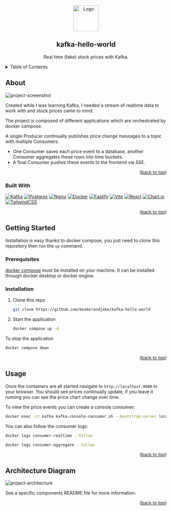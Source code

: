 <!-- adapted from: https://github.com/othneildrew/Best-README-Template -->
<a name="readme-top"></a>

<!-- logo -->
<br />
<div align="center">
  <a href="https://github.com/github_username/repo_name">
    <img src="https://github.com/beakerandjake/kafka-hello-world/assets/1727349/84216fce-a0df-491b-8931-0b1a1349f973" alt="Logo" width="80" height="80">
  </a>
  <h2 align="center">kafka-hello-world</h2>
  <p align="center">
    Real time (fake) stock prices with Kafka.
  </p>
</div>


<!-- table of contents -->
<details>
  <summary>Table of Contents</summary>
  <ol>
    <li>
      <a href="#about">About</a>
      <ul>
        <li><a href="#built-with">Built With</a></li>
      </ul>
    </li>
    <li>
      <a href="#getting-started">Getting Started</a>
      <ul>
        <li><a href="#prerequisites">Prerequisites</a></li>
        <li><a href="#installation">Installation</a></li>
      </ul>
    </li>
    <li><a href="#usage">Usage</a></li>
    <li><a href="#architecture-diagram">Architecture Diagram</a></li>
  </ol>
</details>

<!-- about -->
## About

![project-screenshot]

Created while I was learning Kafka, I needed a stream of realtime data to work with and stock prices came to mind. 

The project is composed of different applications which are orchestrated by docker compose. 

A single Producer continually publishes price change messages to a topic with multiple Consumers. 

- One Consumer saves each price event to a database, another Consumer aggregates these rows into time buckets.
- A final Consumer pushes these events to the frontend via SSE. 

<p align="right">(<a href="#readme-top">back to top</a>)</p>

### Built With

[![Kafka][Kafka]][Kafka-url]
[![Postgres][Postgres]][Postgres-url]
[![Nginx][Nginx]][Nginx-url]
[![Docker][Docker]][Docker-url]
[![Fastify][Fastify]][Fastify-url]
[![Vite][Vite]][Vite-url]
[![React][React]][React-url]
[![Chart.js][Chart.js]][Chart.js-url]
[![TailwindCSS][TailwindCSS]][TailwindCSS-url]


<p align="right">(<a href="#readme-top">back to top</a>)</p>

<!-- getting started -->
## Getting Started

Installation is easy thanks to docker compose, you just need to clone this repository then run the `up` command.

### Prerequisites

[docker compose][install-docker-url] must be installed on your machine. It can be installed through docker desktop or docker engine.

### Installation

1. Clone this repo
   ```sh
   git clone https://github.com/beakerandjake/kafka-hello-world
   ```
2. Start the application
   ```sh
   docker compose up -d
   ```

To stop the application
   ```sh
   docker compose down
   ```

<p align="right">(<a href="#readme-top">back to top</a>)</p>


<!-- USAGE EXAMPLES -->
## Usage

Once the containers are all started navigate to `http://localhost:8080` in your browser. You should see prices continually update, if you leave it running you can see the price chart change over time.

To view the price events you can create a console consumer:

```sh
docker exec -it kafka kafka-console-consumer.sh --bootstrap-server localhost:9092 --topic stock_price_changes
```

You can also follow the consumer logs:
```sh
docker logs consumer-realtime --follow
```
```sh
docker logs consumer-aggregate --follow
```


<p align="right">(<a href="#readme-top">back to top</a>)</p>

<!-- Architecture Diagram -->
## Architecture Diagram

![project-architecture]

See a specific components README file for more information.

<p align="right">(<a href="#readme-top">back to top</a>)</p>


<!-- MARKDOWN LINKS & IMAGES -->
<!-- https://www.markdownguide.org/basic-syntax/#reference-style-links -->
[project-screenshot]: https://github.com/beakerandjake/kafka-hello-world/assets/1727349/d9f7bf11-d548-43e1-817c-0055e18a562e
[project-architecture]: https://github.com/beakerandjake/kafka-hello-world/assets/1727349/fa3b1072-904c-4b7a-b4b8-6e6995e53df3

[Kafka]: https://img.shields.io/badge/Apache%20Kafka-000?style=for-the-badge&logo=apachekafka
[Kafka-url]: https://kafka.apache.org/
[Postgres]: https://img.shields.io/badge/PostgreSQL-316192?style=for-the-badge&logo=postgresql&logoColor=white
[Postgres-url]: https://www.postgresql.org/
[Nginx]: https://img.shields.io/badge/nginx-%23009639.svg?style=for-the-badge&logo=nginx&logoColor=white
[Nginx-url]: https://nginx.org
[Docker]: https://img.shields.io/badge/docker-%230db7ed.svg?style=for-the-badge&logo=docker&logoColor=white
[Docker-url]: https://www.docker.com/
[Fastify]: https://img.shields.io/badge/fastify-%23000000.svg?style=for-the-badge&logo=fastify&logoColor=white
[Fastify-url]: https://fastify.dev/
[Vite]: https://img.shields.io/badge/vite-%23646CFF.svg?style=for-the-badge&logo=vite&logoColor=white
[Vite-url]: https://vitejs.dev/
[React]: https://img.shields.io/badge/React-20232A?style=for-the-badge&logo=react&logoColor=61DAFB
[React-url]: https://react.dev/
[TailwindCSS]: https://img.shields.io/badge/Tailwind_CSS-38B2AC?style=for-the-badge&logo=tailwind-css&logoColor=white
[TailwindCSS-url]: https://tailwindcss.com/
[Chart.js]: https://img.shields.io/badge/chart.js-F5788D.svg?style=for-the-badge&logo=chart.js&logoColor=white
[Chart.js-url]: https://www.chartjs.org/
[install-docker-url]: https://docs.docker.com/engine/install/
